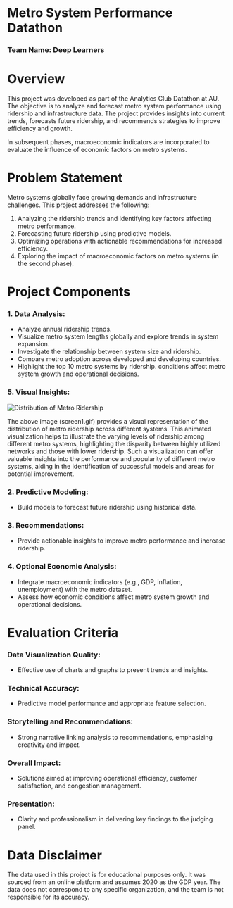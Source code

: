 # Metro System Performance Datathon

### Team Name: Deep Learners

# Overview

This project was developed as part of the Analytics Club Datathon at AU. The objective is to analyze and forecast metro system performance using ridership and infrastructure data. The project provides insights into current trends, forecasts future ridership, and recommends strategies to improve efficiency and growth.

In subsequent phases, macroeconomic indicators are incorporated to evaluate the influence of economic factors on metro systems.

# Problem Statement

Metro systems globally face growing demands and infrastructure challenges. This project addresses the following:

1. Analyzing the ridership trends and identifying key factors affecting metro performance.
2. Forecasting future ridership using predictive models.
3. Optimizing operations with actionable recommendations for increased efficiency.
4. Exploring the impact of macroeconomic factors on metro systems (in the second phase).

# Project Components

### 1. Data Analysis:

- Analyze annual ridership trends.
- Visualize metro system lengths globally and explore trends in system expansion.
- Investigate the relationship between system size and ridership.
- Compare metro adoption across developed and developing countries.
- Highlight the top 10 metro systems by ridership. conditions affect metro system growth and operational decisions.

### 5. Visual Insights:

![Distribution of Metro Ridership](screen1.gif)

The above image (screen1.gif) provides a visual representation of the distribution of metro ridership across different systems. This animated visualization helps to illustrate the varying levels of ridership among different metro systems, highlighting the disparity between highly utilized networks and those with lower ridership. Such a visualization can offer valuable insights into the performance and popularity of different metro systems, aiding in the identification of successful models and areas for potential improvement.


### 2. Predictive Modeling:

- Build models to forecast future ridership using historical data.

### 3. Recommendations:

- Provide actionable insights to improve metro performance and increase ridership.

### 4. Optional Economic Analysis:

- Integrate macroeconomic indicators (e.g., GDP, inflation, unemployment) with the metro dataset.
- Assess how economic conditions affect metro system growth and operational decisions.

# Evaluation Criteria

### Data Visualization Quality:

- Effective use of charts and graphs to present trends and insights.

### Technical Accuracy:

- Predictive model performance and appropriate feature selection.

### Storytelling and Recommendations:

- Strong narrative linking analysis to recommendations, emphasizing creativity and impact.

### Overall Impact:

- Solutions aimed at improving operational efficiency, customer satisfaction, and congestion management.

### Presentation:

- Clarity and professionalism in delivering key findings to the judging panel.

# Data Disclaimer

The data used in this project is for educational purposes only. It was sourced from an online platform and assumes 2020 as the GDP year. The data does not correspond to any specific organization, and the team is not responsible for its accuracy.
